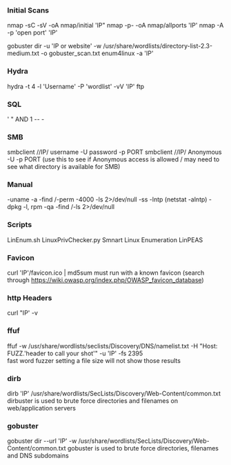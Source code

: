 ### Initial Scans

nmap -sC -sV -oA nmap/initial 'IP"
nmap -p- -oA nmap/allports 'IP'
nmap -A -p 'open port' 'IP'

gobuster dir -u 'IP or website'  -w /usr/share/wordlists/directory-list-2.3-medium.txt -o gobuster_scan.txt
enum4linux -a 'IP'

### Hydra

hydra -t 4 -l 'Username' -P 'wordlist' -vV 'IP' ftp

### SQL

' " AND 1 -- -

### SMB

smbclient //IP/ username -U password -p PORT
smbclient //IP/ Anonymous -U -p PORT     (use this to see if Anonymous access is allowed / may need to see what directory is available for SMB)

### Manual

-uname -a
-find /-perm -4000 -ls 2>/dev/null
-ss -lntp (netstat -alntp)
-dpkg -l, rpm -qa
-find /-ls 2>/dev/null

### Scripts

LinEnum.sh
LinuxPrivChecker.py
Smnart Linux Enumeration
LinPEAS

### Favicon

curl 'IP'/favicon.ico | md5sum
must run with a known favicon
(search through <https://wiki.owasp.org/index.php/OWASP_favicon_database>)

### http Headers

curl "IP' -v

### ffuf

ffuf -w /usr/share/wordlists/seclists/Discovery/DNS/namelist.txt -H "Host: FUZZ.'header to call your shot'" -u 'IP' -fs 2395  
fast word fuzzer
setting a file size will not show those results

### dirb

dirb 'IP' /usr/share/wordlists/SecLists/Discovery/Web-Content/common.txt
dirbuster is used to brute force directories and filenames on web/application servers

### gobuster

gobuster dir --url 'IP' -w /usr/share/wordlists/SecLists/Discovery/Web-Content/common.txt
gobuster is used to brute force directories, filenames and DNS subdomains